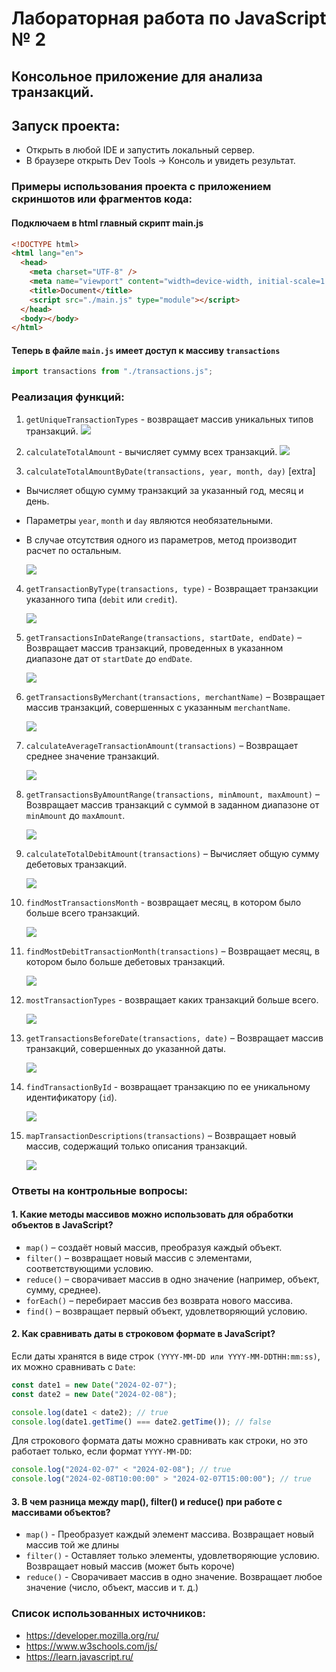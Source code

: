# Лабораторная работа по JavaScript № 2

## Консольное приложение для анализа транзакций.

## Запуск проекта: 
- Открыть в любой IDE и запустить локальный сервер.
- В браузере открыть Dev Tools -> Консоль и увидеть результат.

### Примеры использования проекта с приложением скриншотов или фрагментов кода:

#### Подключаем в html главный скрипт main.js
``` html
<!DOCTYPE html>
<html lang="en">
  <head>
    <meta charset="UTF-8" />
    <meta name="viewport" content="width=device-width, initial-scale=1.0" />
    <title>Document</title>
    <script src="./main.js" type="module"></script>
  </head>
  <body></body>
</html>
```

#### Теперь в файле `main.js` имеет доступ к массиву `transactions`
```javascript
import transactions from "./transactions.js";
```
### Реализация функций: 

1. `getUniqueTransactionTypes` - возвращает массив уникальных типов транзакций.
    ![](./screenshots/1.png)

2. `calculateTotalAmount` - вычисляет сумму всех транзакций.
    ![](./screenshots/2.png)

3. `calculateTotalAmountByDate(transactions, year, month, day)` [extra]
- Вычисляет общую сумму транзакций за указанный год, месяц и день.

- Параметры `year`, `month` и `day` являются необязательными.

- В случае отсутствия одного из параметров, метод производит расчет по остальным.

    ![](./screenshots/3.png)

4. `getTransactionByType(transactions, type)` - Возвращает транзакции указанного типа (`debit` или `credit`).

    ![](./screenshots/4.png)

5. `getTransactionsInDateRange(transactions, startDate, endDate)` – Возвращает массив транзакций, проведенных в указанном диапазоне дат от `startDate` до `endDate`.

    ![](./screenshots/5.png)

6. `getTransactionsByMerchant(transactions, merchantName)` – Возвращает массив транзакций, совершенных с указанным `merchantName`.

    ![](./screenshots/6.png)

7. `calculateAverageTransactionAmount(transactions)` – Возвращает среднее значение транзакций.

    ![](./screenshots/7.png)

8. `getTransactionsByAmountRange(transactions, minAmount, maxAmount)` – Возвращает массив транзакций с суммой в заданном диапазоне от `minAmount` до `maxAmount`.

    ![](./screenshots/8.png)

9. `calculateTotalDebitAmount(transactions)` – Вычисляет общую сумму дебетовых транзакций.

    ![](./screenshots/9.png)

10. `findMostTransactionsMonth` - возвращает месяц, в котором было больше всего транзакций.

    ![](./screenshots/10.png)

11. `findMostDebitTransactionMonth(transactions)` – Возвращает месяц, в котором было больше дебетовых транзакций.

    ![](./screenshots/11.png)

12. `mostTransactionTypes` - возвращает каких транзакций больше всего.

    ![](./screenshots/12.png)

13. `getTransactionsBeforeDate(transactions, date)` – Возвращает массив транзакций, совершенных до указанной даты.

    ![](./screenshots/13.png)    

14. `findTransactionById` - возвращает транзакцию по ее уникальному идентификатору (`id`).

    ![](./screenshots/14.png)

15. `mapTransactionDescriptions(transactions)` – Возвращает новый массив, содержащий только описания транзакций.

    ![](./screenshots/15.png)

### Ответы на контрольные вопросы:

#### 1. Какие методы массивов можно использовать для обработки объектов в JavaScript?

- `map()` – создаёт новый массив, преобразуя каждый объект.
- `filter()` – возвращает новый массив с элементами, соответствующими условию.
- `reduce()` – сворачивает массив в одно значение (например, объект, сумму, среднее).
- `forEach()` – перебирает массив без возврата нового массива.
- `find()` – возвращает первый объект, удовлетворяющий условию.

#### 2. Как сравнивать даты в строковом формате в JavaScript?

Если даты хранятся в виде строк `(YYYY-MM-DD или YYYY-MM-DDTHH:mm:ss)`, их можно сравнивать с `Date`:
```javascript
const date1 = new Date("2024-02-07");
const date2 = new Date("2024-02-08");

console.log(date1 < date2); // true
console.log(date1.getTime() === date2.getTime()); // false
```
Для строкового формата даты можно сравнивать как строки, но это работает только, если формат `YYYY-MM-DD`:
```javascript
console.log("2024-02-07" < "2024-02-08"); // true
console.log("2024-02-08T10:00:00" > "2024-02-07T15:00:00"); // true
```

#### 3. В чем разница между map(), filter() и reduce() при работе с массивами объектов?
- `map()` -	Преобразует каждый элемент массива. Возвращает новый массив той же длины
- `filter()` - Оставляет только элементы, удовлетворяющие условию. Возвращает новый массив (может быть короче)
- `reduce()` - Сворачивает массив в одно значение. Возвращает любое значение (число, объект, массив и т. д.)

### Список использованных источников:
- https://developer.mozilla.org/ru/
- https://www.w3schools.com/js/
- https://learn.javascript.ru/

